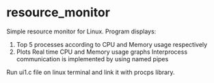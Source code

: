 # resource_monitor

Simple resource monitor for Linux.
Program displays:
1) Top 5 processes according to CPU and Memory usage respectively
2) Plots Real time CPU and Memory usage graphs
Interprocess communication is implemented by using named pipes


Run ui1.c file on linux terminal and link it with procps library.
